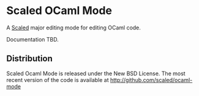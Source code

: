 # Scaled OCaml Mode

A [Scaled] major editing mode for editing OCaml code.

Documentation TBD.

## Distribution

Scaled Ocaml Mode is released under the New BSD License. The most recent version of the code is
available at http://github.com/scaled/ocaml-mode

[Scaled]: https://github.com/scaled/scaled
